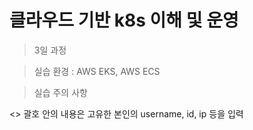 # 클라우드 기반 k8s 이해 및 운영

> 3일 과정

> 실습 환경 : AWS EKS, AWS ECS

> 실습 주의 사항

<> 괄호 안의 내용은 고유한 본인의 username, id, ip 등을 입력